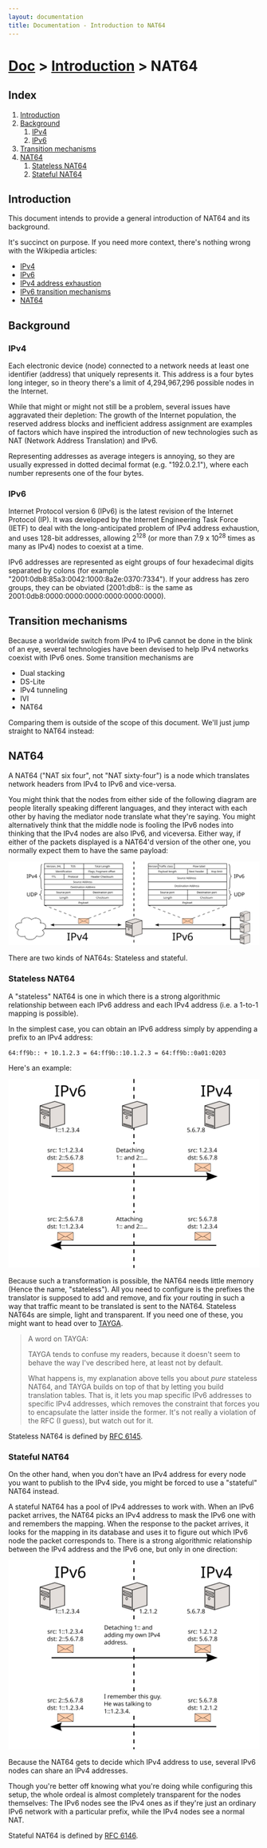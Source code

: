 ```yaml
---
layout: documentation
title: Documentation - Introduction to NAT64
---
```


# [Doc](doc-index.html) > [Introduction](doc-index.html#introduction) > NAT64

## Index

1. [Introduction](#introduction)
2. [Background](#background)
   1. [IPv4](#ipv4)
   2. [IPv6](#ipv6)
3. [Transition mechanisms](#transition-mechanisms)
4. [NAT64](#nat64)
   1. [Stateless NAT64](#stateless-nat64)
   2. [Stateful NAT64](#stateful-nat64)

## Introduction

This document intends to provide a general introduction of NAT64 and its background.

It's succinct on purpose. If you need more context, there's nothing wrong with the Wikipedia articles:

* <a href="http://en.wikipedia.org/wiki/IPv4" target="_blank">IPv4</a>
* <a href="http://en.wikipedia.org/wiki/IPv6" target="_blank">IPv6</a>
* <a href="http://en.wikipedia.org/wiki/IPv4_address_exhaustion" target="_blank">IPv4 address exhaustion</a>
* <a href="http://en.wikipedia.org/wiki/IPv6_transition_mechanisms" target="_blank">IPv6 transition mechanisms</a>
* <a href="http://en.wikipedia.org/wiki/NAT64" target="_blank">NAT64</a>

## Background

### IPv4

Each electronic device (node) connected to a network needs at least one identifier (address) that uniquely represents it. This address is a four bytes long integer, so in theory there's a limit of 4,294,967,296 possible nodes in the Internet.

While that might or might not still be a problem, several issues have aggravated their depletion: The growth of the Internet population, the reserved address blocks and inefficient address assignment are examples of factors which have inspired the introduction of new technologies such as NAT (Network Address Translation) and IPv6.

Representing addresses as average integers is annoying, so they are usually expressed in dotted decimal format (e.g. "192.0.2.1"), where each number represents one of the four bytes.

### IPv6

Internet Protocol version 6 (IPv6) is the latest revision of the Internet Protocol (IP). It was developed by the Internet Engineering Task Force (IETF) to deal with the long-anticipated problem of IPv4 address exhaustion, and uses 128-bit addresses, allowing 2<sup>128</sup> (or more than 7.9 x 10<sup>28</sup> times as many as IPv4) nodes to coexist at a time.

IPv6 addresses are represented as eight groups of four hexadecimal digits separated by colons (for example "2001:0db8:85a3:0042:1000:8a2e:0370:7334"). If your address has zero groups, they can be obviated (2001:db8:: is the same as 2001:0db8:0000:0000:0000:0000:0000:0000).

## Transition mechanisms

Because a worldwide switch from IPv4 to IPv6 cannot be done in the blink of an eye, several technologies have been devised to help IPv4 networks coexist with IPv6 ones. Some transition mechanisms are

* Dual stacking
* DS-Lite
* IPv4 tunneling
* IVI
* NAT64

Comparing them is outside of the scope of this document. We'll just jump straight to NAT64 instead:

## NAT64

A NAT64 ("NAT six four", not "NAT sixty-four") is a node which translates network headers from IPv4 to IPv6 and vice-versa.

You might think that the nodes from either side of the following diagram are people literally speaking different languages, and they interact with each other by having the mediator node translate what they're saying. You might alternatively think that the middle node is fooling the IPv6 nodes into thinking that the IPv4 nodes are also IPv6, and viceversa. Either way, if either of the packets displayed is a NAT64'd version of the other one, you normally expect them to have the same payload:

![Fig.1 - Headers morphing](images/intro-nat64.svg)

There are two kinds of NAT64s: Stateless and stateful.

### Stateless NAT64

A "stateless" NAT64 is one in which there is a strong algorithmic relationship between each IPv6 address and each IPv4 address (i.e. a 1-to-1 mapping is possible).

In the simplest case, you can obtain an IPv6 address simply by appending a prefix to an IPv4 address:

	64:ff9b:: + 10.1.2.3 = 64:ff9b::10.1.2.3 = 64:ff9b::0a01:0203

Here's an example:

![Fig.2 - Stateless example](images/intro-stateless.svg)

Because such a transformation is possible, the NAT64 needs little memory (Hence the name, "stateless"). All you need to configure is the prefixes the translator is supposed to add and remove, and fix your routing in such a way that traffic meant to be translated is sent to the NAT64. Stateless NAT64s are simple, light and transparent. If you need one of these, you might want to head over to <a href="http://www.litech.org/tayga/" target="_blank">TAYGA</a>.

> A word on TAYGA:
> 
> TAYGA tends to confuse my readers, because it doesn't seem to behave the way I've described here, at least not by default.
> 
> What happens is, my explanation above tells you about _pure_ stateless NAT64, and TAYGA builds on top of that by letting you build translation tables. That is, it lets you map specific IPv6 addresses to specific IPv4 addresses, which removes the constraint that forces you to encapsulate the latter inside the former. It's not really a violation of the RFC (I guess), but watch out for it.

Stateless NAT64 is defined by <a href="http://tools.ietf.org/html/rfc6145" target="_blank">RFC 6145</a>.

### Stateful NAT64

On the other hand, when you don't have an IPv4 address for every node you want to publish to the IPv4 side, you might be forced to use a "stateful" NAT64 instead.

A stateful NAT64 has a pool of IPv4 addresses to work with. When an IPv6 packet arrives, the NAT64 picks an IPv4 address to mask the IPv6 one with and remembers the mapping. When the response to the packet arrives, it looks for the mapping in its database and uses it to figure out which IPv6 node the packet corresponds to. There is a strong algorithmic relationship between the IPv4 address and the IPv6 one, but only in one direction:

![Fig.3 - Stateful example](images/intro-stateful.svg)

Because the NAT64 gets to decide which IPv4 address to use, several IPv6 nodes can share an IPv4 addresses.

Though you're better off knowing what you're doing while configuring this setup, the whole ordeal is almost completely transparent for the nodes themselves: The IPv6 nodes see the IPv4 ones as if they're just an ordinary IPv6 network with a particular prefix, while the IPv4 nodes see a normal NAT.

Stateful NAT64 is defined by <a href="http://tools.ietf.org/html/rfc6146" target="_blank">RFC 6146</a>.

